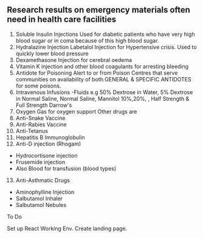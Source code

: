 ## Research results on emergency materials often need in health care facilities

1. Soluble Insulin Injections  Used for diabetic patients who have very high blood sugar or  in coma because of this high blood sugar. 
2. Hydralazine Injection Labetalol Injection for Hypertensive crisis. Used to quickly lower blood pressure 
3. Dexamethasone Injection for cerebral oedema
4. Vitamin K injection and other blood coagulants for arresting bleeding
5. Antidote for Poisoning Alert to or from Poison Centres that serve communities on availability  of both GENERAL & SPECIFIC ANTIDOTES for some poisons.
6. Intravenous Infusions -Fluids e.g 50% Dextrose in Water,  5% Dextrose in Normal Saline, Normal Saline, Mannitol 10%,20%, , Half Strength & Full Strength Darrow's
7. Oxygen Gas for oxygen support 
Other drugs are
8. Anti-Snake Vaccine
9. Anti-Rabies Vaccine
10. Anti-Tetanus
11. Hepatitis B Immunoglobulin
12. Anti-D injection (Rhogam)
- Hydrocortisone injection
- Frusemide injection
- Also Blood for transfusion (blood types)
13. Anti-Asthmatic Drugs
- Aminophylline Injection
- Salbutamol Inhaler
- Salbutamol Nebules 

To Do

Set up React Working Env.
Create landing page.




